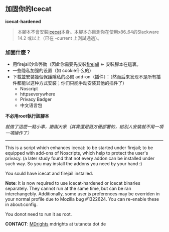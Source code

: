 ## 加固你的Icecat

**icecat-hardened**

> 本腳本不會安裝[icecat](https://slackbuilds.org/repository/14.2/network/icecat)本身。本腳本亦目測你在使用x86_64的Slackware 14.2 或以上（已在 -current 上測試通過）。

### 加固什麼？

- 用firejail沙盒啓動（因此你需要先安裝[firejail](https://slackbuilds.org/repository/14.2/system/firejail) <- 安裝腳本在這裏。
- 一些隐私加强的设置（如 cookie什么的）
- 下載並安裝幾個保護隱私的必備 add-on（插件）：（然而后来发现不是所有插件都能以这种方式安装；你们只能手动安装其他的插件了）
	- Noscript
	- httpseverywhere
	- Privacy Badger
	- 中文语言包


**不必用root執行該腳本**

_就做了這麼一點小事，謝謝大家（其實還是挺方便部署的，給別人安裝就不用一項一項操作了）_

<hr>

This is a script which enhances icecat: to be started under firejail; to be equipped with add-ons of Noscripts, which help to protect the user's privacy. (a later study found that not every addon can be installed under such way. So you may install the addons you need by your hand :)

You sould have icecat and firejail installed.

**Note**: It is now required to use icecat-hardened or icecat binaries separately. They cannot run at the same time, but can be ran interchangebly. Additionally, some user.js preferences may be overriden in your normal profile due to Mozilla bug #1322624. You can re-enable these in about:config.

You donot need to run it as root.

**CONTACT**: 
[MDrights](https://github.com/mdrights)
mdrights at tutanota dot de
